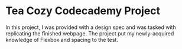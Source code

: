 # Tea Cozy Codecademy Project

In this project, I was provided with a design spec and was tasked with replicating the finished webpage. The project put my newly-acquired knowledge of Flexbox and spacing to the test.